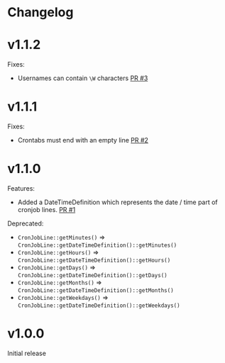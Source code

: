 # Changelog

# v1.1.2
Fixes:
- Usernames can contain `\W` characters [PR #3](https://github.com/mintware-de/native-cron/pull/3)

# v1.1.1
Fixes:
- Crontabs must end with an empty line [PR #2](https://github.com/mintware-de/native-cron/pull/2)

# v1.1.0
Features:
- Added a DateTimeDefinition which represents the date / time part of cronjob lines. [PR #1](https://github.com/mintware-de/native-cron/pull/1)

Deprecated:
- `CronJobLine::getMinutes()` => `CronJobLine::getDateTimeDefinition()::getMinutes()`
- `CronJobLine::getHours()` => `CronJobLine::getDateTimeDefinition()::getHours()`
- `CronJobLine::getDays()` => `CronJobLine::getDateTimeDefinition()::getDays()`
- `CronJobLine::getMonths()` => `CronJobLine::getDateTimeDefinition()::getMonths()`
- `CronJobLine::getWeekdays()` => `CronJobLine::getDateTimeDefinition()::getWeekdays()`

# v1.0.0
Initial release
